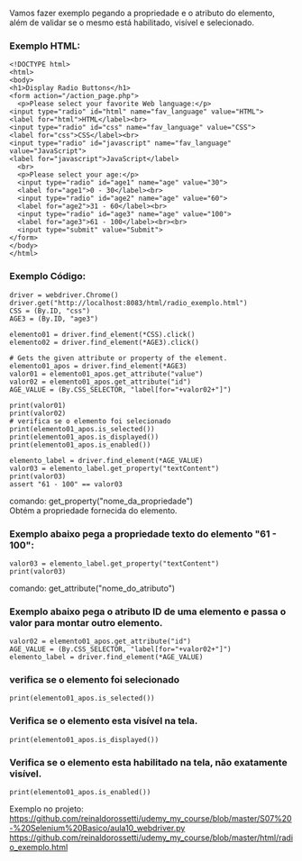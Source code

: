 
Vamos fazer exemplo pegando a propriedade e o atributo do elemento, além de validar se o mesmo está habilitado, visível e selecionado.

### Exemplo HTML:

```
<!DOCTYPE html>
<html>
<body>
<h1>Display Radio Buttons</h1>
<form action="/action_page.php">
  <p>Please select your favorite Web language:</p>
<input type="radio" id="html" name="fav_language" value="HTML">
<label for="html">HTML</label><br>
<input type="radio" id="css" name="fav_language" value="CSS">
<label for="css">CSS</label><br>
<input type="radio" id="javascript" name="fav_language" value="JavaScript">
<label for="javascript">JavaScript</label>
  <br>  
  <p>Please select your age:</p>
  <input type="radio" id="age1" name="age" value="30">
  <label for="age1">0 - 30</label><br>
  <input type="radio" id="age2" name="age" value="60">
  <label for="age2">31 - 60</label><br>  
  <input type="radio" id="age3" name="age" value="100">
  <label for="age3">61 - 100</label><br><br>
  <input type="submit" value="Submit">
</form>
</body>
</html>
```

### Exemplo Código:
```
driver = webdriver.Chrome()
driver.get("http://localhost:8083/html/radio_exemplo.html")
CSS = (By.ID, "css")
AGE3 = (By.ID, "age3")

elemento01 = driver.find_element(*CSS).click()
elemento02 = driver.find_element(*AGE3).click()

# Gets the given attribute or property of the element.
elemento01_apos = driver.find_element(*AGE3)
valor01 = elemento01_apos.get_attribute("value")
valor02 = elemento01_apos.get_attribute("id")
AGE_VALUE = (By.CSS_SELECTOR, "label[for="+valor02+"]")

print(valor01)
print(valor02)
# verifica se o elemento foi selecionado
print(elemento01_apos.is_selected())
print(elemento01_apos.is_displayed())
print(elemento01_apos.is_enabled())

elemento_label = driver.find_element(*AGE_VALUE)
valor03 = elemento_label.get_property("textContent")
print(valor03)
assert "61 - 100" == valor03
```
comando: get_property("nome_da_propriedade")  
Obtém a propriedade fornecida do elemento.  

### Exemplo abaixo pega a propriedade texto do elemento "61 - 100":  
```
valor03 = elemento_label.get_property("textContent")
print(valor03)
```
comando: get_attribute("nome_do_atributo")  
### Exemplo abaixo pega o atributo ID de uma elemento e passa o valor para montar outro elemento.  
```
valor02 = elemento01_apos.get_attribute("id")
AGE_VALUE = (By.CSS_SELECTOR, "label[for="+valor02+"]")
elemento_label = driver.find_element(*AGE_VALUE)
```

### verifica se o elemento foi selecionado  
```
print(elemento01_apos.is_selected())
```
### Verifica se o elemento esta visível na tela.  
```
print(elemento01_apos.is_displayed())
```
### Verifica se o elemento esta habilitado na tela, não exatamente visível.  
```
print(elemento01_apos.is_enabled())
```

Exemplo no projeto:
https://github.com/reinaldorossetti/udemy_my_course/blob/master/S07%20-%20Selenium%20Basico/aula10_webdriver.py
https://github.com/reinaldorossetti/udemy_my_course/blob/master/html/radio_exemplo.html

